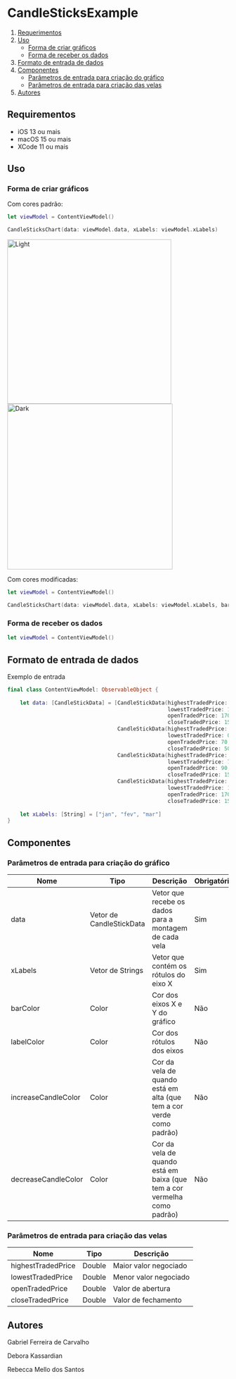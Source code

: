 # CandleSticksExample

1. [Requerimentos](#requirementos)
2. [Uso](#uso)
    - [Forma de criar gráficos](#forma-de-criar-gráficos)
    - [Forma de receber os dados](#forma-de-receber-os-dados)
3. [Formato de entrada de dados](#formato-de-entrada-de-dados)
4. [Componentes](#componentes)
      - [Parâmetros de entrada para criação do gráfico](#parâmetros-de-entrada-para-criação-do-gráfico)
      - [Parâmetros de entrada para criação das velas](#parâmetros-de-entrada-para-criação-das-velas)
5. [Autores](#autores)

## Requirementos
- iOS 13 ou mais
- macOS 15 ou mais
- XCode 11 ou mais

## Uso
### Forma de criar gráficos
Com cores padrão:
```swift
let viewModel = ContentViewModel()

CandleSticksChart(data: viewModel.data, xLabels: viewModel.xLabels)
```

<img width="373" alt="Light" src="https://i.imgur.com/ETREg5N.jpg"> <img width="376" alt="Dark" src="https://i.imgur.com/CWMrI7Z.jpg">

Com cores modificadas:
```swift
let viewModel = ContentViewModel()

CandleSticksChart(data: viewModel.data, xLabels: viewModel.xLabels, barColor: .gray, labelColor: .gray, increaseCandleColor: .primary, decreaseCandleColor: .gray)
```

### Forma de receber os dados
```swift
let viewModel = ContentViewModel()
````

## Formato de entrada de dados
Exemplo de entrada
```swift
final class ContentViewModel: ObservableObject {
    
    let data: [CandleStickData] = [CandleStickData(highestTradedPrice: 200,
                                                   lowestTradedPrice: 100,
                                                   openTradedPrice: 170,
                                                   closeTradedPrice: 150),
                                   CandleStickData(highestTradedPrice: 100,
                                                   lowestTradedPrice: 0,
                                                   openTradedPrice: 70,
                                                   closeTradedPrice: 50),
                                   CandleStickData(highestTradedPrice: 150,
                                                   lowestTradedPrice: 70,
                                                   openTradedPrice: 90,
                                                   closeTradedPrice: 150),
                                   CandleStickData(highestTradedPrice: 200,
                                                   lowestTradedPrice: 100,
                                                   openTradedPrice: 170,
                                                   closeTradedPrice: 150)]
    
    let xLabels: [String] = ["jan", "fev", "mar"]
}
````
## Componentes
### Parâmetros de entrada para criação do gráfico
Nome | Tipo | Descrição | Obrigatório
------------ | ------------- | ------------- | -------------
data | Vetor de CandleStickData | Vetor que recebe os dados para a montagem de cada vela | Sim
xLabels | Vetor de Strings | Vetor que contém os rótulos do eixo X | Sim
barColor | Color | Cor dos eixos X e Y do gráfico | Não
labelColor | Color | Cor dos rótulos dos eixos | Não
increaseCandleColor | Color | Cor da vela de quando está em alta (que tem a cor verde como padrão) | Não
decreaseCandleColor | Color | Cor da vela de quando está em baixa (que tem a cor vermelha como padrão) | Não

### Parâmetros de entrada para criação das velas
Nome | Tipo | Descrição 
------------ | ------------- | ------------- 
highestTradedPrice | Double | Maior valor negociado
lowestTradedPrice | Double | Menor valor negociado
openTradedPrice | Double | Valor de abertura
closeTradedPrice | Double | Valor de fechamento

## Autores
Gabriel Ferreira de Carvalho 

Debora Kassardian

Rebecca Mello dos Santos
